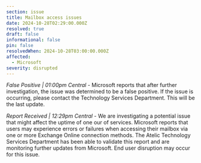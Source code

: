 ```yaml
---
section: issue
title: Mailbox access issues
date: 2024-10-28T02:29:00.000Z
resolved: true
draft: false
informational: false
pin: false
resolvedWhen: 2024-10-28T03:00:00.000Z
affected:
  - Microsoft
severity: disrupted
---
```

*False Positive | 01:00pm Central* - Microsoft reports that after further investigation, the issue was determined to be a false positive. If the issue is occurring, please contact the Technology Services Department. This will be the last update.

*Report Received | 12:29pm Central* - We are investigating a potential issue that might affect the uptime of one our of services. Microsoft reports that users may experience errors or failures when accessing their mailbox via one or more Exchange Online connection methods. The Atelic Technology Services Department has been able to validate this report and are monitoring further updates from Microsoft. End user disruption may occur for this issue.